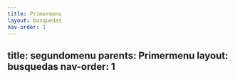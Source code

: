 ```yaml
---
title: Primermenu
layout: busquedas
nav-order: 1
---
```

title: segundomenu
parents: Primermenu
layout: busquedas
nav-order: 1
---
